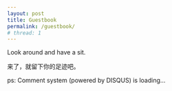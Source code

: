 ```yaml
---
layout: post
title: Guestbook
permalink: /guestbook/
# thread: 1
---
```


Look around and have a sit.

来了，就留下你的足迹吧。

ps: Comment system (powered by DISQUS) is loading...